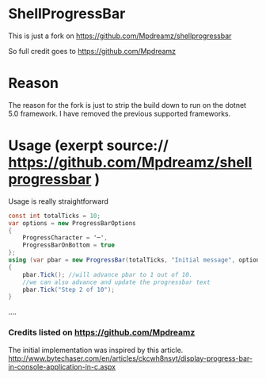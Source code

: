 ShellProgressBar
===================
This is just a fork on https://github.com/Mpdreamz/shellprogressbar

So full credit goes to https://github.com/Mpdreamz

# Reason

The reason for the fork is just to strip the build down to run on the dotnet 5.0 framework. I have removed the previous supported frameworks.



# Usage (exerpt source:// https://github.com/Mpdreamz/shellprogressbar )

Usage is really straightforward

```csharp
const int totalTicks = 10;
var options = new ProgressBarOptions
{
    ProgressCharacter = '─',
    ProgressBarOnBottom = true
};
using (var pbar = new ProgressBar(totalTicks, "Initial message", options))
{
    pbar.Tick(); //will advance pbar to 1 out of 10.
    //we can also advance and update the progressbar text
    pbar.Tick("Step 2 of 10"); 
}
```

....


### Credits listed on https://github.com/Mpdreamz

The initial implementation was inspired by this article.
http://www.bytechaser.com/en/articles/ckcwh8nsyt/display-progress-bar-in-console-application-in-c.aspx

